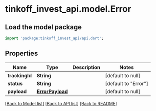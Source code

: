 # tinkoff_invest_api.model.Error

## Load the model package
```dart
import 'package:tinkoff_invest_api/api.dart';
```

## Properties
Name | Type | Description | Notes
------------ | ------------- | ------------- | -------------
**trackingId** | **String** |  | [default to null]
**status** | **String** |  | [default to &quot;Error&quot;]
**payload** | [**ErrorPayload**](ErrorPayload.md) |  | [default to null]

[[Back to Model list]](../README.md#documentation-for-models) [[Back to API list]](../README.md#documentation-for-api-endpoints) [[Back to README]](../README.md)


